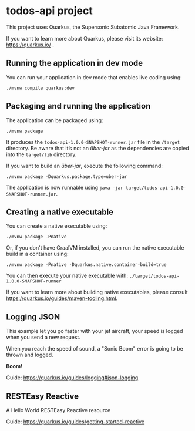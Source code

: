 # todos-api project

This project uses Quarkus, the Supersonic Subatomic Java Framework.

If you want to learn more about Quarkus, please visit its website: <https://quarkus.io/> .

## Running the application in dev mode

You can run your application in dev mode that enables live coding using:

```shell script
./mvnw compile quarkus:dev
```

## Packaging and running the application

The application can be packaged using:

```shell script
./mvnw package
```

It produces the `todos-api-1.0.0-SNAPSHOT-runner.jar` file in the `/target` directory.
Be aware that it’s not an _über-jar_ as the dependencies are copied into the `target/lib` directory.

If you want to build an _über-jar_, execute the following command:

```shell script
./mvnw package -Dquarkus.package.type=uber-jar
```

The application is now runnable using `java -jar target/todos-api-1.0.0-SNAPSHOT-runner.jar`.

## Creating a native executable

You can create a native executable using:

```shell script
./mvnw package -Pnative
```

Or, if you don't have GraalVM installed, you can run the native executable build in a container using:

```shell script
./mvnw package -Pnative -Dquarkus.native.container-build=true
```

You can then execute your native executable with: `./target/todos-api-1.0.0-SNAPSHOT-runner`

If you want to learn more about building native executables, please consult <https://quarkus.io/guides/maven-tooling.html>.

## Logging JSON

This example let you go faster with your jet aircraft, your speed is logged when you send a new request.

When you reach the speed of sound, a "Sonic Boom" error is going to be thrown and logged.

**Boom!**

Guide: <https://quarkus.io/guides/logging#json-logging>

## RESTEasy Reactive

A Hello World RESTEasy Reactive resource

Guide: <https://quarkus.io/guides/getting-started-reactive>
